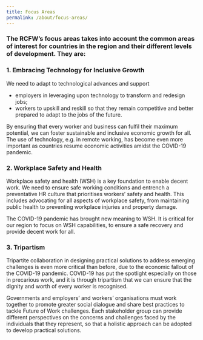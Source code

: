 ```yaml
---
title: Focus Areas
permalink: /about/focus-areas/
---
```

### The RCFW’s focus areas takes into account the common areas of interest for countries in the region and their different levels of development. They are: 

### 1. Embracing Technology for Inclusive Growth 
We need to adapt to technological advances and support 
 
- employers in leveraging upon technology to transform and redesign jobs; 
- workers to upskill and reskill so that they remain competitive and better prepared to adapt to the jobs of the future.  

By ensuring that every worker and business can fulfil their maximum potential, we can foster sustainable and inclusive economic growth for all. The use of technology, e.g. in remote working, has become even more important as countries resume economic activities amidst the COVID-19 pandemic.

### 2. Workplace Safety and Health 
Workplace safety and health (WSH) is a key foundation to enable decent work. We need to ensure safe working conditions and entrench a preventative HR culture that prioritises workers’ safety and health. This includes advocating for all aspects of workplace safety, from maintaining public health to preventing workplace injuries and property damage. 

The COVID-19 pandemic has brought new meaning to WSH. It is critical for our region to focus on WSH capabilities, to ensure a safe recovery and provide decent work for all. 
   
### 3. Tripartism 
Tripartite collaboration in designing practical solutions to address emerging challenges is even more critical than before, due to the economic fallout of the COVID-19 pandemic. COVID-19 has put the spotlight especially on those in precarious work, and it is through tripartism that we can ensure that the dignity and worth of every worker is recognised.

Governments and employers’ and workers’ organisations must work together to promote greater social dialogue and share best practices to tackle Future of Work challenges. Each stakeholder group can provide different perspectives on the concerns and challenges faced by the individuals that they represent, so that a holistic approach can be adopted to develop practical solutions. 
